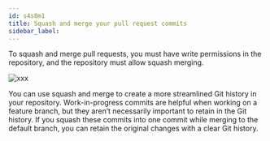 ```yaml
---
id: s4s8m1
title: Squash and merge your pull request commits
sidebar_label:
---
```



To squash and merge pull requests, you must have write permissions in the repository, and the repository must allow squash merging.


![xxx](https://raw.githubusercontent.com/ChickenKyiv/awesome-git-article/master/img/commands/commit-squashing-diagram.png)

You can use squash and merge to create a more streamlined Git history in your repository. Work-in-progress commits are helpful when working on a feature branch, but they aren’t necessarily important to retain in the Git history. If you squash these commits into one commit while merging to the default branch, you can retain the original changes with a clear Git history.
